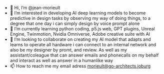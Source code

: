 - 👋 Hi, I’m @jean-morieult
- 👀 I’m interested in developing AI deep learning models to become predictive in design tasks by observing my way of doing things, to a degree that one day i can simply design by voice prompt alone  
- 🌱 I’m currently learning python coding, p5.js web, GPT plugins, Unreal Engine, Twinmotion, Nvidia Omniverse, Adobe creative suite with AI
- 💞️ I’m looking to collaborate on creating my AI model that adapts and learns to operate all hardware i can connect to an internal network and also be my designer by promt, and review. As well as my assistant/coleague that can answer emails and phonecalls on my behalf and interact as well as answer in a humanlike way
- 📫 How to reach me my email adress morieult@go-architects.joburg

<!---
jean-morieult/jean-morieult is a ✨ special ✨ repository because its `README.md` (this file) appears on your GitHub profile.
You can click the Preview link to take a look at your changes.
--->
